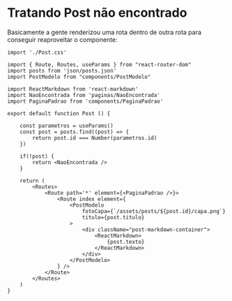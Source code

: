 # Tratando Post não encontrado

Basicamente a gente renderizou uma rota dentro de outra rota para conseguir reaproveitar o componente:

    import './Post.css'

    import { Route, Routes, useParams } from "react-router-dom"
    import posts from 'json/posts.json'
    import PostModelo from "components/PostModelo"

    import ReactMarkdown from 'react-markdown'
    import NaoEncontrada from 'paginas/NaoEncontrada'
    import PaginaPadrao from 'components/PaginaPadrao'

    export default function Post () {

        const parametros = useParams()
        const post = posts.find((post) => {
            return post.id === Number(parametros.id)
        })

        if(!post) {
            return <NaoEncontrada />
        }

        return (
            <Routes>
                <Route path='*' element={<PaginaPadrao />}>
                    <Route index element={
                        <PostModelo
                            fotoCapa={`/assets/posts/${post.id}/capa.png`}
                            titulo={post.titulo}
                        >
                            <div className="post-markdown-container">
                                <ReactMarkdown>
                                    {post.texto}
                                </ReactMarkdown>
                            </div>
                        </PostModelo>
                    } />
                </Route>
            </Routes>
        )
    }
